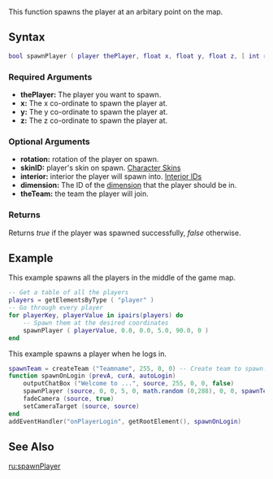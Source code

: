This function spawns the player at an arbitary point on the map.

Syntax
------

``` lua
bool spawnPlayer ( player thePlayer, float x, float y, float z, [ int rotation = 0, int skinID = 0, int interior = 0, int dimension = 0, team theTeam = getPlayerTeam(thePlayer) ] )
```

### Required Arguments

-   **thePlayer:** The player you want to spawn.
-   **x:** The x co-ordinate to spawn the player at.
-   **y:** The y co-ordinate to spawn the player at.
-   **z:** The z co-ordinate to spawn the player at.

### Optional Arguments

-   **rotation:** rotation of the player on spawn.
-   **skinID:** player's skin on spawn. [Character Skins](/docs/character_skins.md "wikilink")
-   **interior:** interior the player will spawn into. [Interior IDs](/docs/interior_ids.md "wikilink")
-   **dimension:** The ID of the [dimension](/docs/dimension.md "wikilink") that the player should be in.
-   **theTeam:** the team the player will join.

### Returns

Returns *true* if the player was spawned successfully, *false* otherwise.

Example
-------

This example spawns all the players in the middle of the game map.

``` lua
-- Get a table of all the players
players = getElementsByType ( "player" )
-- Go through every player
for playerKey, playerValue in ipairs(players) do
    -- Spawn them at the desired coordinates
    spawnPlayer ( playerValue, 0.0, 0.0, 5.0, 90.0, 0 )
end
```

This example spawns a player when he logs in.

``` lua
spawnTeam = createTeam ("Teamname", 255, 0, 0) -- Create team to spawn.
function spawnOnLogin (prevA, curA, autoLogin)
    outputChatBox ("Welcome to ...", source, 255, 0, 0, false)
    spawnPlayer (source, 0, 0, 5, 0, math.random (0,288), 0, 0, spawnTeam) -- spawns player with random skin
    fadeCamera (source, true)
    setCameraTarget (source, source)
end
addEventHandler("onPlayerLogin", getRootElement(), spawnOnLogin)
```

See Also
--------

[ru:spawnPlayer](/docs/ru:spawnplayer.md "wikilink")
